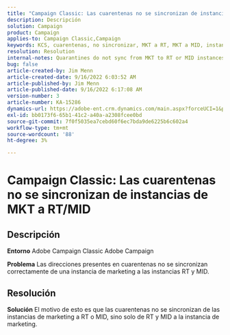 ```yaml
---
title: "Campaign Classic: Las cuarentenas no se sincronizan de instancias de MKT a RT/MID"
description: Descripción
solution: Campaign
product: Campaign
applies-to: Campaign Classic,Campaign
keywords: KCS, cuarentenas, no sincronizar, MKT a RT, MKT a MID, instancias
resolution: Resolution
internal-notes: Quarantines do not sync from MKT to RT or MID instances
bug: false
article-created-by: Jim Menn
article-created-date: 9/16/2022 6:03:52 AM
article-published-by: Jim Menn
article-published-date: 9/16/2022 6:17:08 AM
version-number: 3
article-number: KA-15286
dynamics-url: https://adobe-ent.crm.dynamics.com/main.aspx?forceUCI=1&pagetype=entityrecord&etn=knowledgearticle&id=64033d55-8535-ed11-9db1-0022480866ad
exl-id: bb0173f6-65b1-41c2-a40a-a2308fcee0bd
source-git-commit: 7f0f5035ea7cebd60f6ec7bda9de6225b6c602a4
workflow-type: tm+mt
source-wordcount: '88'
ht-degree: 3%

---
```


# Campaign Classic: Las cuarentenas no se sincronizan de instancias de MKT a RT/MID

## Descripción


<b>Entorno</b>
Adobe Campaign Classic Adobe Campaign

<b>Problema</b>
Las direcciones presentes en cuarentenas no se sincronizan correctamente de una instancia de marketing a las instancias RT y MID.


## Resolución


<b>Solución</b>
El motivo de esto es que las cuarentenas no se sincronizan de las instancias de marketing a RT o MID, sino solo de RT y MID a la instancia de marketing.
